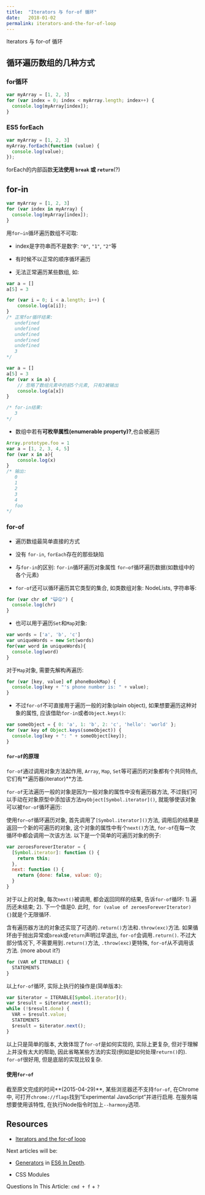 ```yaml
---
title:  "Iterators 与 for-of 循环"
date:   2018-01-02
permalink: iterators-and-the-for-of-loop
---
```


Iterators 与 for-of 循环

<!-- more -->

## 循环遍历数组的几种方式

### for循环

```js
var myArray = [1, 2, 3]
for (var index = 0; index < myArray.length; index++) {
  console.log(myArray[index]);
}
```

### ES5 forEach

```js
var myArray = [1, 2, 3]
myArray.forEach(function (value) {
  console.log(value);
});
```

forEach的内部函数**无法使用 `break` 或 `return`**(?)

## for-in
 
```js
var myArray = [1, 2, 3]
for (var index in myArray) {  
  console.log(myArray[index]);
}
```

用`for–in`循环遍历数组不可取: 

- index是字符串而不是数字: `"0"`, `"1"`, `"2"`等

- 有时候不以正常的顺序循环遍历

- 无法正常遍历某些数组, 如: 

```js
var a = [] 
a[5] = 3 

for (var i = 0; i < a.length; i++) {
    console.log(a[i]);
}
/* 正常for循环结果:
   undefined
   undefined
   undefined
   undefined
   undefined
   3
*/
```

```js
var a = []
a[5] = 3
for (var x in a) {
    // 忽略了数组元素中的前5个元素, 只有3被输出
    console.log(a[x])
}

/* for-in结果:
   3
*/
```

- 数组中若有**可枚举属性(enumerable property)?**,也会被遍历

```js
Array.prototype.foo = 1
var a = [1, 2, 3, 4, 5]
for (var x in a){
    console.log(x)
}
/* 输出:
   0
   1
   2
   3
   4
   foo
*/
```


### for-of

- 遍历数组最简单直接的方式
- 没有 `for-in`, `forEach`存在的那些缺陷
- 与`for-in`的区别:
  `for-in`循环遍历对象属性
  `for–of`循环遍历数据(如数组中的各个元素)

- `for-of`还可以循环遍历其它类型的集合, 如类数组对象: NodeLists, 字符串等:

```js
for (var chr of "😺😲") {
  console.log(chr)
}
```

- 也可以用于遍历`Set`和`Map`对象:

```js
var words = ['a', 'b', 'c']
var uniqueWords = new Set(words)
for(var word in uniqueWords){
  console.log(word)
}
```

  对于`Map`对象, 需要先解构再遍历: 

```js
for (var [key, value] of phoneBookMap) {
  console.log(key + "'s phone number is: " + value);
}
```

- 不过`for-of`不可直接用于遍历一般的对象(plain object), 如果想要遍历这种对象的属性, 应该借助`for-in`或者`Object.keys()`:

```js
var someObject = { 0: 'a', 1: 'b', 2: 'c', 'hello': 'world' };
for (var key of Object.keys(someObject)) {
  console.log(key + ": " + someObject[key]);
}
```

#### `for-of`的原理

`for-of`通过调用对象方法起作用, `Array`, `Map`, `Set`等可遍历的对象都有个共同特点, 它们有**遍历器(iterator)**方法. 

`for-of`无法遍历一般的对象是因为一般对象的属性中没有遍历器方法, 不过我们可以手动在对象原型中添加该方法`myObject[Symbol.iterator]()`, 就能够使该对象可以被`for-of`循环遍历:

使用`for–of`循环遍历对象, 首先调用了`[Symbol.iterator]()`方法, 调用后的结果是返回一个新的可遍历的对象, 这个对象的属性中有个`next()`方法, `for-of`在每一次循环中都会调用一次该方法. 以下是一个简单的可遍历对象的例子:

```js
var zeroesForeverIterator = {
  [Symbol.iterator]: function () {
    return this;
  },
  next: function () {
    return {done: false, value: 0};
  }
}
```

对于以上的对象, 每次`next()`被调用, 都会返回同样的结果, 告诉`for-of`循环: 1).遍历还未结束; 2). 下一个值是0. 
此时,` for (value of zeroesForeverIterator) {}`就是个无限循环.

含有遍历器方法的对象还实现了可选的`.return()`方法和`.throw(exc)`方法. 如果循环由于抛出异常或`break`或`return`声明过早退出, `for-of`会调用`.return()`. 不过大部分情况下, 不需要用到`.return()`方法, `.throw(exc)`更特殊, `for-of`从不调用该方法. (more about it?)

```js
for (VAR of ITERABLE) {
  STATEMENTS
}
```

以上`for-of`循环, 实际上执行的操作是(简单版本): 

```js
var $iterator = ITERABLE[Symbol.iterator]();
var $result = $iterator.next();
while (!$result.done) {
  VAR = $result.value;
  STATEMENTS
  $result = $iterator.next();
}
```

以上只是简单的版本, 大致体现了`for-of`是如何实现的, 实际上更复杂, 但对于理解上并没有太大的帮助, 因此省略某些方法的实现(例如是如何处理`return()`的). `for-of`很好用, 但是底层的实现比较复杂.

#### 使用`for-of`

截至原文完成的时间**(2015-04-29)**, 某些浏览器还不支持`for-of`, 在Chrome中, 可打开`chrome://flags`找到“Experimental JavaScript”并进行启用. 在服务端想要使用该特性, 在执行Node指令时加上`--harmony`选项. 

## Resources

- [Iterators and the for-of loop](https://hacks.mozilla.org/2015/04/es6-in-depth-iterators-and-the-for-of-loop/)


Next articles will be: 

- [Generators](https://hacks.mozilla.org/2015/05/es6-in-depth-generators/) in [ES6 In Depth](https://hacks.mozilla.org/author/jorendorffmozillacom/page/2/).

- CSS Modules 

Questions In This Article: `cmd + f` + `?`















